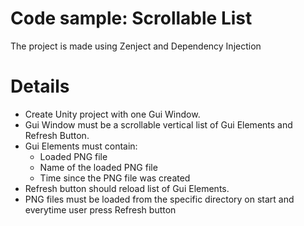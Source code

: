 # Code sample: Scrollable List
The project is made using Zenject and Dependency Injection

# Details
 - Create Unity project with one Gui Window.
 - Gui Window must be a scrollable vertical list of Gui Elements and Refresh Button.
 - Gui Elements must contain:
    - Loaded PNG file
    - Name of the loaded PNG file
    - Time since the PNG file was created
 - Refresh button should reload list of Gui Elements.
 - PNG files must be loaded from the specific directory on start and everytime user press Refresh button

